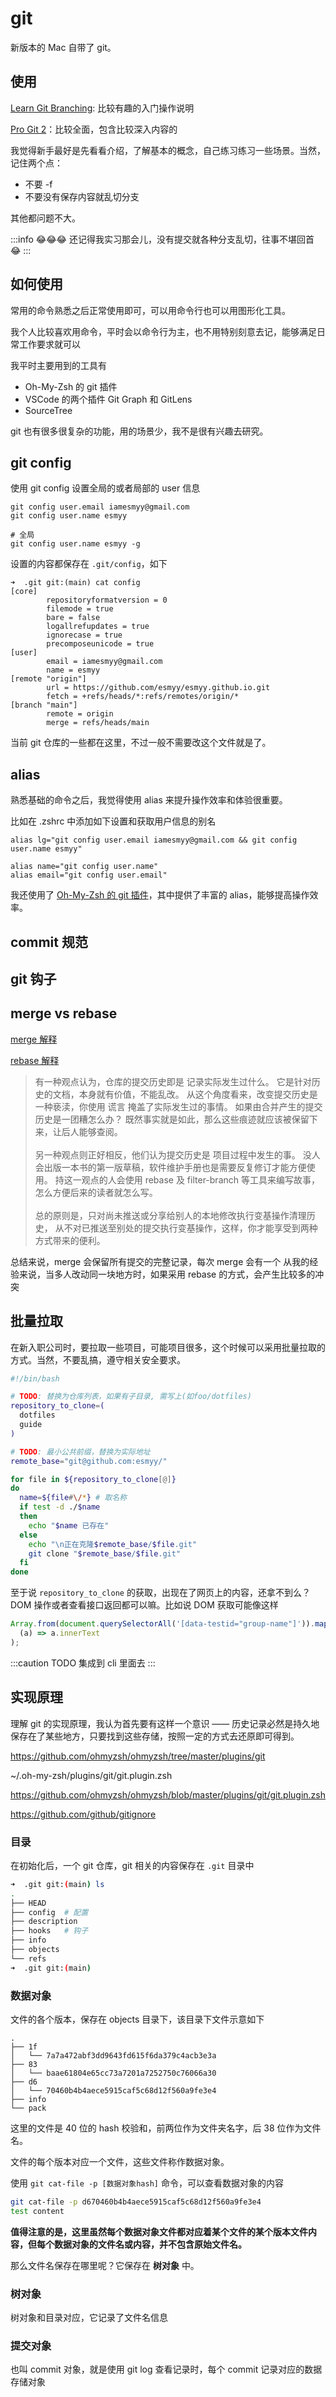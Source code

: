 # git

新版本的 Mac 自带了 git。

## 使用

[Learn Git Branching](https://learngitbranching.js.org/?locale=zh_CN): 比较有趣的入门操作说明

[Pro Git 2](https://git-scm.com/book/zh/)：比较全面，包含比较深入内容的

我觉得新手最好是先看看介绍，了解基本的概念，自己练习练习一些场景。当然，记住两个点：

- 不要 -f
- 不要没有保存内容就乱切分支

其他都问题不大。

:::info 😂😂😂
还记得我实习那会儿，没有提交就各种分支乱切，往事不堪回首 😂
:::

## 如何使用

常用的命令熟悉之后正常使用即可，可以用命令行也可以用图形化工具。

我个人比较喜欢用命令，平时会以命令行为主，也不用特别刻意去记，能够满足日常工作要求就可以

我平时主要用到的工具有

- Oh-My-Zsh 的 git 插件
- VSCode 的两个插件 Git Graph 和 GitLens
- SourceTree

git 也有很多很复杂的功能，用的场景少，我不是很有兴趣去研究。

## git config

使用 git config 设置全局的或者局部的 user 信息

```shell
git config user.email iamesmyy@gmail.com
git config user.name esmyy

# 全局
git config user.name esmyy -g
```

设置的内容都保存在 `.git/config`，如下

```shell {9-11}
➜  .git git:(main) cat config
[core]
        repositoryformatversion = 0
        filemode = true
        bare = false
        logallrefupdates = true
        ignorecase = true
        precomposeunicode = true
[user]
        email = iamesmyy@gmail.com
        name = esmyy
[remote "origin"]
        url = https://github.com/esmyy/esmyy.github.io.git
        fetch = +refs/heads/*:refs/remotes/origin/*
[branch "main"]
        remote = origin
        merge = refs/heads/main
```

当前 git 仓库的一些都在这里，不过一般不需要改这个文件就是了。

## alias

熟悉基础的命令之后，我觉得使用 alias 来提升操作效率和体验很重要。

比如在 .zshrc 中添加如下设置和获取用户信息的别名

```shell
alias lg="git config user.email iamesmyy@gmail.com && git config user.name esmyy"

alias name="git config user.name"
alias email="git config user.email"
```

我还使用了 [Oh-My-Zsh 的 git 插件](https://github.com/ohmyzsh/ohmyzsh/blob/master/plugins/git/git.plugin.zsh)，其中提供了丰富的 alias，能够提高操作效率。

## commit 规范

## git 钩子

## merge vs rebase

[merge 解释](https://git-scm.com/book/zh/v2/Git-%E5%88%86%E6%94%AF-%E5%88%86%E6%94%AF%E7%9A%84%E6%96%B0%E5%BB%BA%E4%B8%8E%E5%90%88%E5%B9%B6#_basic_merging)

[rebase 解释](https://git-scm.com/book/zh/v2/Git-%E5%88%86%E6%94%AF-%E5%8F%98%E5%9F%BA)

> 有一种观点认为，仓库的提交历史即是 记录实际发生过什么。 它是针对历史的文档，本身就有价值，不能乱改。 从这个角度看来，改变提交历史是一种亵渎，你使用 谎言 掩盖了实际发生过的事情。 如果由合并产生的提交历史是一团糟怎么办？ 既然事实就是如此，那么这些痕迹就应该被保留下来，让后人能够查阅。 <br/><br/>
> 另一种观点则正好相反，他们认为提交历史是 项目过程中发生的事。 没人会出版一本书的第一版草稿，软件维护手册也是需要反复修订才能方便使用。 持这一观点的人会使用 rebase 及 filter-branch 等工具来编写故事，怎么方便后来的读者就怎么写。 <br/><br/>
> 总的原则是，只对尚未推送或分享给别人的本地修改执行变基操作清理历史， 从不对已推送至别处的提交执行变基操作，这样，你才能享受到两种方式带来的便利。

总结来说，merge 会保留所有提交的完整记录，每次 merge 会有一个
从我的经验来说，当多人改动同一块地方时，如果采用 rebase 的方式，会产生比较多的冲突

## 批量拉取

在新入职公司时，要拉取一些项目，可能项目很多，这个时候可以采用批量拉取的方式。当然，不要乱搞，遵守相关安全要求。

```bash title="batchClone.sh"
#!/bin/bash

# TODO: 替换为仓库列表，如果有子目录, 需写上(如foo/dotfiles)
repository_to_clone=(
  dotfiles
  guide
)

# TODO: 最小公共前缀，替换为实际地址
remote_base="git@github.com:esmyy/"

for file in ${repository_to_clone[@]}
do
  name=${file#\/*} # 取名称
  if test -d ./$name
  then
    echo "$name 已存在"
  else
    echo "\n正在克隆$remote_base/$file.git"
    git clone "$remote_base/$file.git"
  fi
done
```

至于说 `repository_to_clone` 的获取，出现在了网页上的内容，还拿不到么？DOM 操作或者查看接口返回都可以嘛。比如说 DOM 获取可能像这样

```js
Array.from(document.querySelectorAll('[data-testid="group-name"]')).map(
  (a) => a.innerText
);
```

:::caution TODO
集成到 cli 里面去
:::

## 实现原理

理解 git 的实现原理，我认为首先要有这样一个意识 —— 历史记录必然是持久地保存在了某些地方，只要找到这些存储，按照一定的方式去还原即可得到。

<https://github.com/ohmyzsh/ohmyzsh/tree/master/plugins/git>

~/.oh-my-zsh/plugins/git/git.plugin.zsh

<https://github.com/ohmyzsh/ohmyzsh/blob/master/plugins/git/git.plugin.zsh>

<https://github.com/github/gitignore>

### 目录

在初始化后，一个 git 仓库，git 相关的内容保存在 `.git` 目录中

```bash
➜  .git git:(main) ls
.
├── HEAD
├── config  # 配置
├── description
├── hooks   # 钩子
├── info
├── objects
└── refs
➜  .git git:(main)
```

### 数据对象

文件的各个版本，保存在 objects 目录下，该目录下文件示意如下

```shell
.
├── 1f
│   └── 7a7a472abf3dd9643fd615f6da379c4acb3e3a
├── 83
│   └── baae61804e65cc73a7201a7252750c76066a30
├── d6
│   └── 70460b4b4aece5915caf5c68d12f560a9fe3e4
├── info
└── pack
```

这里的文件是 40 位的 hash 校验和，前两位作为文件夹名字，后 38 位作为文件名。

文件的每个版本对应一个文件，这些文件称作数据对象。

使用 `git cat-file -p [数据对象hash]` 命令，可以查看数据对象的内容

```sh
git cat-file -p d670460b4b4aece5915caf5c68d12f560a9fe3e4
test content
```

**值得注意的是，这里虽然每个数据对象文件都对应着某个文件的某个版本文件内容，但每个数据对象的文件名或内容，并不包含原始文件名。**

那么文件名保存在哪里呢？它保存在 **树对象** 中。

### 树对象

树对象和目录对应，它记录了文件名信息

### 提交对象

也叫 commit 对象，就是使用 git log 查看记录时，每个 commit 记录对应的数据存储对象
